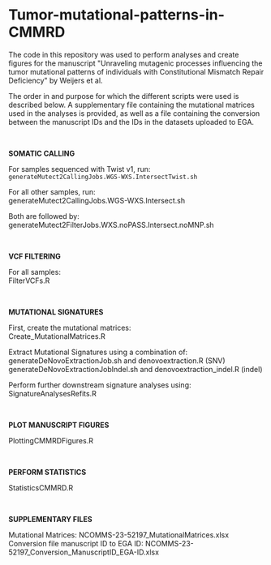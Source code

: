 # Tumor-mutational-patterns-in-CMMRD

The code in this repository was used to perform analyses and create figures for the manuscript "Unraveling mutagenic processes influencing the tumor mutational patterns of individuals with Constitutional Mismatch Repair Deficiency" by Weijers et al.

The order in and purpose for which the different scripts were used is described below. A supplementary file containing the mutational matrices used in the analyses is provided, as well as a file containing the conversion between the manuscript IDs and the IDs in the datasets uploaded to EGA.
  
<br />  

**SOMATIC CALLING**
  
For samples sequenced with Twist v1, run:  
```generateMutect2CallingJobs.WGS-WXS.IntersectTwist.sh```  

For all other samples, run:  
generateMutect2CallingJobs.WGS-WXS.Intersect.sh  
  
Both are followed by:  
generateMutect2FilterJobs.WXS.noPASS.Intersect.noMNP.sh  
  
<br />  

**VCF FILTERING**

For all samples:  
FilterVCFs.R  
  
<br />  

**MUTATIONAL SIGNATURES**

First, create the mutational matrices:  
Create_MutationalMatrices.R  
  
Extract Mutational Signatures using a combination of:  
generateDeNovoExtractionJob.sh and denovoextraction.R (SNV)  
generateDeNovoExtractionJobIndel.sh and denovoextraction_indel.R (indel)  
  
Perform further downstream signature analyses using:  
SignatureAnalysesRefits.R  
  
<br />  

**PLOT MANUSCRIPT FIGURES**

PlottingCMMRDFigures.R  
  
<br />  

**PERFORM STATISTICS**

StatisticsCMMRD.R  
  
<br />  

**SUPPLEMENTARY FILES**

Mutational Matrices: NCOMMS-23-52197_MutationalMatrices.xlsx  
Conversion file manuscript ID to EGA ID: NCOMMS-23-52197_Conversion_ManuscriptID_EGA-ID.xlsx  

